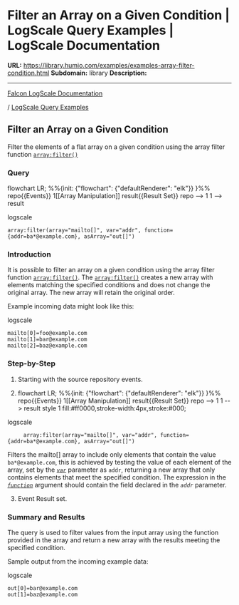 # Filter an Array on a Given Condition | LogScale Query Examples | LogScale Documentation

**URL:** https://library.humio.com/examples/examples-array-filter-condition.html
**Subdomain:** library
**Description:** 

---

[Falcon LogScale Documentation](https://library.humio.com)

/ [LogScale Query Examples](examples.html)

## Filter an Array on a Given Condition

Filter the elements of a flat array on a given condition using the array filter function [`array:filter()`](https://library.humio.com/data-analysis/functions-array-filter.html)

### Query

flowchart LR; %%{init: {"flowchart": {"defaultRenderer": "elk"}} }%% repo{{Events}} 1[[Array Manipulation]] result{{Result Set}} repo --> 1 1 --> result

logscale
    
    
    array:filter(array="mailto[]", var="addr", function={addr=ba*@example.com}, asArray="out[]")

### Introduction

It is possible to filter an array on a given condition using the array filter function [`array:filter()`](https://library.humio.com/data-analysis/functions-array-filter.html). The [`array:filter()`](https://library.humio.com/data-analysis/functions-array-filter.html) creates a new array with elements matching the specified conditions and does not change the original array. The new array will retain the original order. 

Example incoming data might look like this: 

logscale
    
    
    mailto[0]=foo@example.com
    mailto[1]=bar@example.com
    mailto[2]=baz@example.com

### Step-by-Step

  1. Starting with the source repository events.

  2. flowchart LR; %%{init: {"flowchart": {"defaultRenderer": "elk"}} }%% repo{{Events}} 1[[Array Manipulation]] result{{Result Set}} repo --> 1 1 --> result style 1 fill:#ff0000,stroke-width:4px,stroke:#000;

logscale
         
         array:filter(array="mailto[]", var="addr", function={addr=ba*@example.com}, asArray="out[]")

Filters the mailto[] array to include only elements that contain the value `ba*@example.com`, this is achieved by testing the value of each element of the array, set by the [_`var`_](https://library.humio.com/data-analysis/functions-array-filter.html#query-functions-array-filter-var) parameter as `addr`, returning a new array that only contains elements that meet the specified condition. The expression in the [_`function`_](https://library.humio.com/data-analysis/functions-array-filter.html#query-functions-array-filter-function) argument should contain the field declared in the _`addr`_ parameter. 

  3. Event Result set.




### Summary and Results

The query is used to filter values from the input array using the function provided in the array and return a new array with the results meeting the specified condition. 

Sample output from the incoming example data: 

logscale
    
    
    out[0]=bar@example.com
    out[1]=baz@example.com
